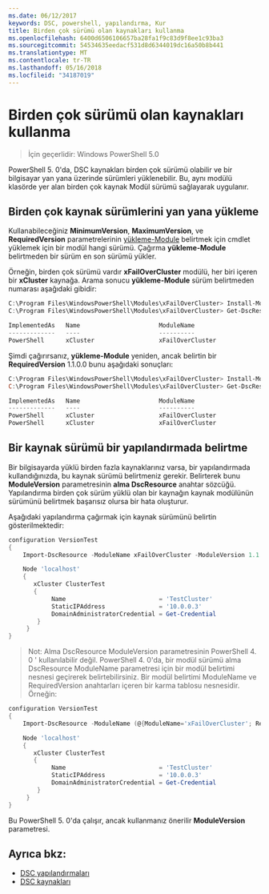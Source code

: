 ```yaml
---
ms.date: 06/12/2017
keywords: DSC, powershell, yapılandırma, Kur
title: Birden çok sürümü olan kaynakları kullanma
ms.openlocfilehash: 6400d6506106657ba28fa1f9c83d9f8ee1c93ba3
ms.sourcegitcommit: 54534635eedacf531d8d6344019dc16a50b8b441
ms.translationtype: MT
ms.contentlocale: tr-TR
ms.lasthandoff: 05/16/2018
ms.locfileid: "34187019"
---
```

# <a name="using-resources-with-multiple-versions"></a>Birden çok sürümü olan kaynakları kullanma

> İçin geçerlidir: Windows PowerShell 5.0

PowerShell 5. 0'da, DSC kaynakları birden çok sürümü olabilir ve bir bilgisayar yan yana üzerinde sürümleri yüklenebilir. Bu, aynı modülü klasörde yer alan birden çok kaynak Modül sürümü sağlayarak uygulanır.

## <a name="installing-multiple-resource-versions-side-by-side"></a>Birden çok kaynak sürümlerini yan yana yükleme

Kullanabileceğiniz **MinimumVersion**, **MaximumVersion**, ve **RequiredVersion** parametrelerinin [yükleme-Module](https://technet.microsoft.com/library/dn807162.aspx) belirtmek için cmdlet yüklemek için bir modül hangi sürümü. Çağırma **yükleme-Module** belirtmeden bir sürüm en son sürümü yükler.

Örneğin, birden çok sürümü vardır **xFailOverCluster** modülü, her biri içeren bir **xCluster** kaynağa. Arama sonucu **yükleme-Module** sürüm belirtmeden numarası aşağıdaki gibidir:

```powershell
C:\Program Files\WindowsPowerShell\Modules\xFailOverCluster> Install-Module xFailOverCluster
C:\Program Files\WindowsPowerShell\Modules\xFailOverCluster> Get-DscResource xCluster

ImplementedAs   Name                      ModuleName                     Version    Properties
-------------   ----                      ----------                     -------    ----------
PowerShell      xCluster                  xFailOverCluster               1.2.0.0    {DomainAdministratorCredential, ...
```

Şimdi çağırırsanız, **yükleme-Module** yeniden, ancak belirtin bir **RequiredVersion** 1.1.0.0 bunu aşağıdaki sonuçları:

```powershell
C:\Program Files\WindowsPowerShell\Modules\xFailOverCluster> Install-Module xFailOverCluster -RequiredVersion 1.1
C:\Program Files\WindowsPowerShell\Modules\xFailOverCluster> Get-DscResource xCluster

ImplementedAs   Name                      ModuleName                     Version    Properties
-------------   ----                      ----------                     -------    ----------
PowerShell      xCluster                  xFailOverCluster               1.1        {DomainAdministratorCredential, Name, ...
PowerShell      xCluster                  xFailOverCluster               1.2.0.0    {DomainAdministratorCredential, Name, ...
```

## <a name="specifying-a-resource-version-in-a-configuration"></a>Bir kaynak sürümü bir yapılandırmada belirtme

Bir bilgisayarda yüklü birden fazla kaynaklarınız varsa, bir yapılandırmada kullandığınızda, bu kaynak sürümü belirtmeniz gerekir. Belirterek bunu **ModuleVersion** parametresinin **alma DscResource** anahtar sözcüğü. Yapılandırma birden çok sürüm yüklü olan bir kaynağın kaynak modülünün sürümünü belirtmek başarısız olursa bir hata oluşturur.

Aşağıdaki yapılandırma çağırmak için kaynak sürümünü belirtin gösterilmektedir:

```powershell
configuration VersionTest
{
    Import-DscResource -ModuleName xFailOverCluster -ModuleVersion 1.1

    Node 'localhost'
    {
       xCluster ClusterTest
       {
            Name                          = 'TestCluster'
            StaticIPAddress               = '10.0.0.3'
            DomainAdministratorCredential = Get-Credential
        }
     }
}
```

>Not: Alma DscResource ModuleVersion parametresinin PowerShell 4. 0 ' kullanılabilir değil. PowerShell 4. 0'da, bir modül sürümü alma DscResource ModuleName parametresi için bir modül belirtimi nesnesi geçirerek belirtebilirsiniz. Bir modül belirtimi ModuleName ve RequiredVersion anahtarları içeren bir karma tablosu nesnesidir. Örneğin:

```powershell
configuration VersionTest
{
    Import-DscResource -ModuleName (@{ModuleName='xFailOverCluster'; RequiredVersion='1.1'} )

    Node 'localhost'
    {
       xCluster ClusterTest
       {
            Name                          = 'TestCluster'
            StaticIPAddress               = '10.0.0.3'
            DomainAdministratorCredential = Get-Credential
        }
     }
}
```

Bu PowerShell 5. 0'da çalışır, ancak kullanmanız önerilir **ModuleVersion** parametresi.

## <a name="see-also"></a>Ayrıca bkz:
* [DSC yapılandırmaları](configurations.md)
* [DSC kaynakları](resources.md)